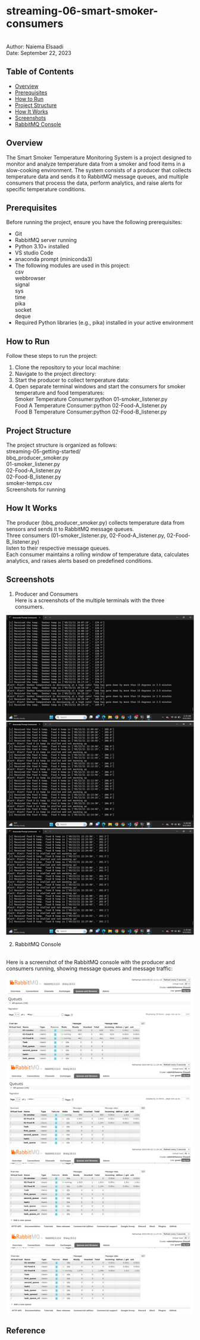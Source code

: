 # streaming-06-smart-smoker-consumers


<br>Author: Naiema Elsaadi
<br>Date: September 22, 2023

## Table of Contents

- [Overview](#overview)
- [Prerequisites](#prerequisites)
- [How to Run](#how-to-run)
- [Project Structure](#project-structure)
- [How It Works](#how-it-works)
- [Screenshots](#screenshots)
- [RabbitMQ Console](#rabbitmq-console)

## Overview

The Smart Smoker Temperature Monitoring System is a project designed to monitor and analyze temperature data from a smoker and food items in a slow-cooking environment. The system consists of a producer that collects temperature data and sends it to RabbitMQ message queues, and multiple consumers that process the data, perform analytics, and raise alerts for specific temperature conditions.

## Prerequisites

Before running the project, ensure you have the following prerequisites:

- Git
- RabbitMQ server running
- Python 3.10+ installed
- VS studio Code
- anaconda prompt (miniconda3)
- The following modules are used in this project:
<br>csv
<br>webbrowser
<br>signal
<br>sys
<br>time
<br>pika 
<br>socket
<br>deque
- Required Python libraries (e.g., pika) installed in your active environment

## How to Run

Follow these steps to run the project:

1. Clone the repository to your local machine:
2. Navigate to the project directory:
3. Start the producer to collect temperature data:
4. Open separate terminal windows and start the consumers for smoker temperature and food temperatures:
<br>Smoker Temperature Consumer:python 01-smoker_listener.py
<br>Food A Temperature Consumer:python 02-Food-A_listener.py
<br>Food B Temperature Consumer:python 02-Food-B_listener.py

## Project Structure

The project structure is organized as follows:
<br>streaming-05-getting-started/
<br> bbq_producer_smoker.py
<br> 01-smoker_listener.py
<br> 02-Food-A_listener.py
<br> 02-Food-B_listener.py
<br> smoker-temps.csv
<br> Screenshots for running 


## How It Works

The producer (bbq_producer_smoker.py) collects temperature data from sensors and sends it to RabbitMQ message queues.
<br>Three consumers (01-smoker_listener.py, 02-Food-A_listener.py, 02-Food-B_listener.py) <br>listen to their respective message queues.
<br>Each consumer maintains a rolling window of temperature data, calculates analytics, and raises alerts based on predefined conditions.

## Screenshots
1. Producer and Consumers
<br>Here is a screenshots of the multiple terminals with the three consumers.

![My Screenshot](smoker_listener.png)
![My Screenshot](foodA_listener.png)
![My Screenshot](foodB_listener.png)

2. RabbitMQ Console

<br>Here is a screenshot of the RabbitMQ console with the producer and consumers running, showing message queues and message traffic:

![Streaming in Action](RabbitMQ5.png)
![Streaming in Action](RabbitMQ5_1.png)
![Streaming in Action](RabbitMQ5_2.png)
![Streaming in Action](RabbitMQ5_3.png)


## Reference

